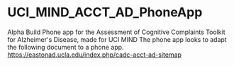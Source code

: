 # UCI_MIND_ACCT_AD_PhoneApp
 Alpha Build Phone app for the Assessment of Cognitive Complaints Toolkit for Alzheimer's Disease, made for UCI MIND
 The phone app looks to adapt the following document to a phone app.
https://eastonad.ucla.edu/index.php/cadc-acct-ad-sitemap
